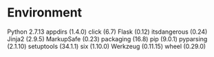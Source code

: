 Environment
===

Python 2.7.13
appdirs (1.4.0)
click (6.7)
Flask (0.12)
itsdangerous (0.24)
Jinja2 (2.9.5)
MarkupSafe (0.23)
packaging (16.8)
pip (9.0.1)
pyparsing (2.1.10)
setuptools (34.1.1)
six (1.10.0)
Werkzeug (0.11.15)
wheel (0.29.0)